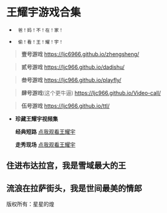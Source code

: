 # 王耀宇游戏合集


- ``` 爸！妈！不！在！家！```

- ``` 偷！看！王！耀！宇！```


> **壹号游戏**  <a href="https://ljc6966.github.io/zhengsheng/">https://ljc6966.github.io/zhengsheng/</a>


> **贰号游戏**  <a href="https://ljc966.github.io/dadishu/">https://ljc966.github.io/dadishu/</a>


> **叁号游戏**  <a href="https://ljc966.github.io/playfly/">https://ljc966.github.io/playfly/</a>


> **肆号游戏**(这个更牛逼)  <a href="https://ljc966.github.io/Video-call/">https://ljc966.github.io/Video-call/</a>


> **伍号游戏**  <a href="https://ljc966.github.io/ttl/">https://ljc966.github.io/ttl/</a>


 - **珍藏王耀宇视频集** 


   **经典短路**    <a href="https://www.bilibili.com/video/BV1XS4y1e7G5?spm_id_from=333.999.0.0&vd_source=95cc4e32c1d81a324f8307aa8fa893da">点我观看王耀宇</a>

   
   **走秀现场**    <a href="https://www.bilibili.com/video/BV1GU4y1X7BP?spm_id_from=333.999.0.0">点我观看王耀宇</a>








##  住进布达拉宫，我是雪域最大的王

##  流浪在拉萨街头，我是世间最美的情郎











版权所有：星星的煌
